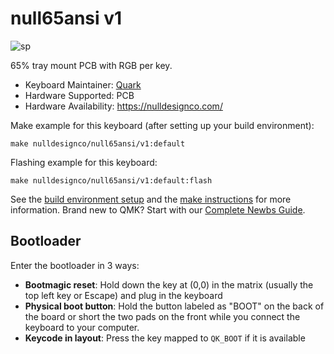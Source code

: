 # null65ansi v1

![sp](https://i.imgur.com/zO7Jlwj.png)

65% tray mount PCB with RGB per key.

* Keyboard Maintainer: [Quark](https://github.com/quark-works)
* Hardware Supported: PCB
* Hardware Availability: https://nulldesignco.com/

Make example for this keyboard (after setting up your build environment):

    make nulldesignco/null65ansi/v1:default

Flashing example for this keyboard:

    make nulldesignco/null65ansi/v1:default:flash

See the [build environment setup](https://docs.qmk.fm/#/getting_started_build_tools) and the [make instructions](https://docs.qmk.fm/#/getting_started_make_guide) for more information. Brand new to QMK? Start with our [Complete Newbs Guide](https://docs.qmk.fm/#/newbs).

## Bootloader

Enter the bootloader in 3 ways:

* **Bootmagic reset**: Hold down the key at (0,0) in the matrix (usually the top left key or Escape) and plug in the keyboard
* **Physical boot button**: Hold the button labeled as "BOOT" on the back of the board or short the two pads on the front while you connect the keyboard to your computer.
* **Keycode in layout**: Press the key mapped to `QK_BOOT` if it is available
